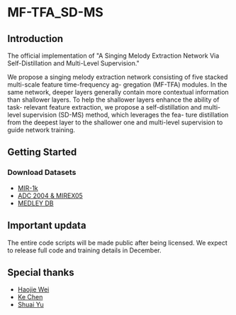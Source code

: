 # MF-TFA_SD-MS
## Introduction
The official implementation of "A Singing Melody Extraction Network Via Self-Distillation and Multi-Level Supervision."

We propose a singing melody extraction network
consisting of five stacked multi-scale feature time-frequency ag-
gregation (MF-TFA) modules. In the same network, deeper layers
generally contain more contextual information than shallower
layers. To help the shallower layers enhance the ability of task-
relevant feature extraction, we propose a self-distillation and
multi-level supervision (SD-MS) method, which leverages the fea-
ture distillation from the deepest layer to the shallower one and
multi-level supervision to guide network training. 

## Getting Started

### Download Datasets

- [MIR-1k](https://sites.google.com/site/sites/system/errors/WebspaceNotFound?path=%2Funvoicedsoundseparation%2Fmir-1k)
- [ADC 2004 & MIREX05](https://labrosa.ee.columbia.edu/projects/melody/)
- [MEDLEY DB](https://medleydb.weebly.com/)

## Important updata
The entire code scripts will be made public after being licensed.
We expect to release full code and training details in December.

## Special thanks

- [Haojie Wei](https://github.com/Dream-High)
- [Ke Chen](https://github.com/KnutKeChen)
- [Shuai Yu](https://github.com/yushuai)
